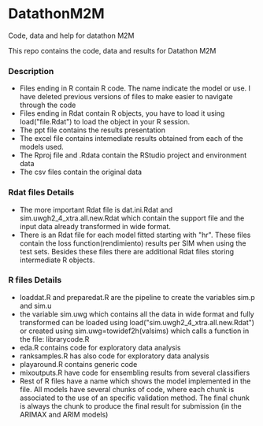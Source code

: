 # DatathonM2M
Code, data and help for datathon M2M

This repo contains the code, data and results for Datathon M2M

### Description
* Files ending in R contain R code. The name indicate the model or use. I have deleted previous versions of files to make easier to navigate through the code
* Files ending in Rdat contain R objects, you have to load it using load("file.Rdat") to load the object in your R session.
* The ppt file contains the results presentation
* The excel file contains intemediate results obtained from each of the models used.
* The Rproj file and .Rdata contain the RStudio project and environment data
* The csv files contain the original data

### Rdat files Details
* The more important Rdat file is dat.ini.Rdat and sim.uwgh2_4_xtra.all.new.Rdat  which contain the support file and the input data already transformed in wide format.
* There is an Rdat file for each model fitted starting with "hr". These files contain the loss function(rendimiento) results per SIM when using the test sets. Besides these files there are additional Rdat files storing intermediate R objects.

### R files Details
* loaddat.R and preparedat.R are the pipeline to create the variables sim.p and sim.u
* the variable sim.uwg which contains all the data in wide format and fully transformed can be loaded using load("sim.uwgh2_4_xtra.all.new.Rdat")  or created using sim.uwg=towidef2h(valsims) which calls a function in the file: librarycode.R
* eda.R contains code for exploratory data analysis
* ranksamples.R has also code for exploratory data analysis
* playaround.R contains generic code
* mixoutputs.R have code for ensembling results from several classifiers
* Rest of R files have a name which shows the model implemented in the file. All models have several chunks of code, where each chunk is associated to the use of an specific validation method. The final chunk is always the chunk to produce the final result for submission (in the ARIMAX and ARIM models)

